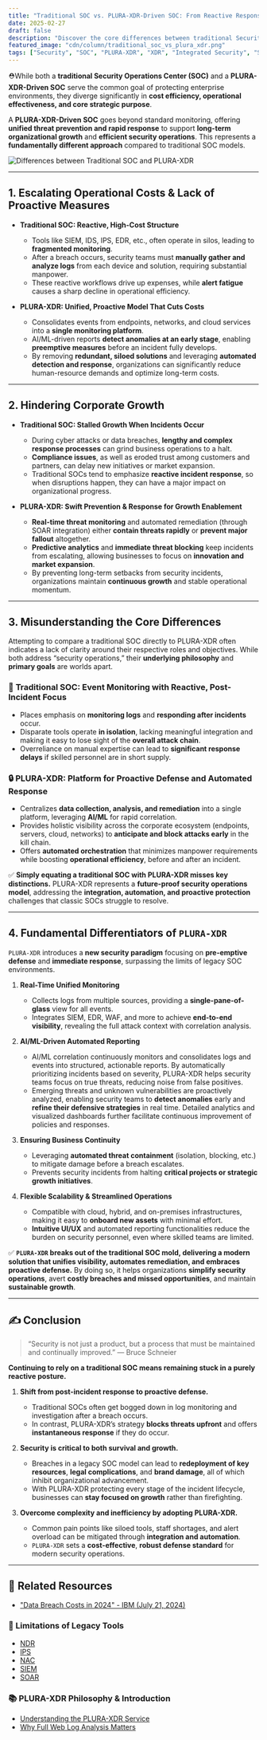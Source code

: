 ```yaml
---
title: "Traditional SOC vs. PLURA-XDR-Driven SOC: From Reactive Response to Proactive Defense"
date: 2025-02-27
draft: false
description: "Discover the core differences between traditional Security Operations Centers and those powered by PLURA-XDR, and learn why PLURA-XDR is emerging as the new standard in security operations."
featured_image: "cdn/column/traditional_soc_vs_plura_xdr.png"
tags: ["Security", "SOC", "PLURA-XDR", "XDR", "Integrated Security", "Security Operation Center"]
---
```


⛑️While both a **traditional Security Operations Center (SOC)** and a **PLURA-XDR-Driven SOC** serve the common goal of protecting enterprise environments, they diverge significantly in **cost efficiency, operational effectiveness, and core strategic purpose**.

A **PLURA-XDR-Driven SOC** goes beyond standard monitoring, offering **unified threat prevention and rapid response** to support **long-term organizational growth** and **efficient security operations**. This represents a **fundamentally different approach** compared to traditional SOC models.

![Differences between Traditional SOC and PLURA-XDR](https://blog.plura.io/cdn/column/traditional_soc_vs_plura_xdr.png)

<!--more-->

---

## 1. **Escalating Operational Costs & Lack of Proactive Measures**

* **Traditional SOC: Reactive, High-Cost Structure**

  * Tools like SIEM, IDS, IPS, EDR, etc., often operate in silos, leading to **fragmented monitoring**.
  * After a breach occurs, security teams must **manually gather and analyze logs** from each device and solution, requiring substantial manpower.
  * These reactive workflows drive up expenses, while **alert fatigue** causes a sharp decline in operational efficiency.

* **PLURA-XDR: Unified, Proactive Model That Cuts Costs**

  * Consolidates events from endpoints, networks, and cloud services into a **single monitoring platform**.
  * AI/ML-driven reports **detect anomalies at an early stage**, enabling **preemptive measures** before an incident fully develops.
  * By removing **redundant, siloed solutions** and leveraging **automated detection and response**, organizations can significantly reduce human-resource demands and optimize long-term costs.

---

## 2. **Hindering Corporate Growth**

* **Traditional SOC: Stalled Growth When Incidents Occur**

  * During cyber attacks or data breaches, **lengthy and complex response processes** can grind business operations to a halt.
  * **Compliance issues**, as well as eroded trust among customers and partners, can delay new initiatives or market expansion.
  * Traditional SOCs tend to emphasize **reactive incident response**, so when disruptions happen, they can have a major impact on organizational progress.

* **PLURA-XDR: Swift Prevention & Response for Growth Enablement**

  * **Real-time threat monitoring** and automated remediation (through SOAR integration) either **contain threats rapidly** or **prevent major fallout** altogether.
  * **Predictive analytics** and **immediate threat blocking** keep incidents from escalating, allowing businesses to focus on **innovation and market expansion**.
  * By preventing long-term setbacks from security incidents, organizations maintain **continuous growth** and stable operational momentum.

---

## 3. **Misunderstanding the Core Differences**

Attempting to compare a traditional SOC directly to PLURA-XDR often indicates a lack of clarity around their respective roles and objectives. While both address “security operations,” their **underlying philosophy** and **primary goals** are worlds apart.

### 🏢 **Traditional SOC: Event Monitoring with Reactive, Post-Incident Focus**

* Places emphasis on **monitoring logs** and **responding after incidents** occur.
* Disparate tools operate **in isolation**, lacking meaningful integration and making it easy to lose sight of the **overall attack chain**.
* Overreliance on manual expertise can lead to **significant response delays** if skilled personnel are in short supply.

### 🔒 **PLURA-XDR: Platform for Proactive Defense and Automated Response**

* Centralizes **data collection, analysis, and remediation** into a single platform, leveraging **AI/ML** for rapid correlation.
* Provides holistic visibility across the corporate ecosystem (endpoints, servers, cloud, networks) to **anticipate and block attacks early** in the kill chain.
* Offers **automated orchestration** that minimizes manpower requirements while boosting **operational efficiency**, before and after an incident.

✅ **Simply equating a traditional SOC with PLURA-XDR misses key distinctions.**
PLURA-XDR represents a **future-proof security operations model**, addressing the **integration, automation, and proactive protection** challenges that classic SOCs struggle to resolve.

---

## 4. **Fundamental Differentiators of `PLURA-XDR`**

`PLURA-XDR` introduces a **new security paradigm** focusing on **pre-emptive defense** and **immediate response**, surpassing the limits of legacy SOC environments.

1. **Real-Time Unified Monitoring**

   * Collects logs from multiple sources, providing a **single-pane-of-glass** view for all events.
   * Integrates SIEM, EDR, WAF, and more to achieve **end-to-end visibility**, revealing the full attack context with correlation analysis.

2. **AI/ML-Driven Automated Reporting**

   * AI/ML correlation continuously monitors and consolidates logs and events into structured, actionable reports. By automatically prioritizing incidents based on severity, PLURA-XDR helps security teams focus on true threats, reducing noise from false positives.
   * Emerging threats and unknown vulnerabilities are proactively analyzed, enabling security teams to **detect anomalies** early and **refine their defensive strategies** in real time. Detailed analytics and visualized dashboards further facilitate continuous improvement of policies and responses.

3. **Ensuring Business Continuity**

   * Leveraging **automated threat containment** (isolation, blocking, etc.) to mitigate damage before a breach escalates.
   * Prevents security incidents from halting **critical projects or strategic growth initiatives**.

4. **Flexible Scalability & Streamlined Operations**

   * Compatible with cloud, hybrid, and on-premises infrastructures, making it easy to **onboard new assets** with minimal effort.
   * **Intuitive UI/UX** and automated reporting functionalities reduce the burden on security personnel, even where skilled teams are limited.

✅ **`PLURA-XDR` breaks out of the traditional SOC mold, delivering a modern solution that unifies visibility, automates remediation, and embraces proactive defense.**
By doing so, it helps organizations **simplify security operations**, avert **costly breaches and missed opportunities**, and maintain **sustainable growth**.

---

## ✍️ Conclusion

> “Security is not just a product, but a process that must be maintained and continually improved.” — Bruce Schneier

**Continuing to rely on a traditional SOC means remaining stuck in a purely reactive posture.**

1. **Shift from post-incident response to proactive defense.**

   * Traditional SOCs often get bogged down in log monitoring and investigation after a breach occurs.
   * In contrast, PLURA-XDR’s strategy **blocks threats upfront** and offers **instantaneous response** if they do occur.

2. **Security is critical to both survival and growth.**

   * Breaches in a legacy SOC model can lead to **redeployment of key resources**, **legal complications**, and **brand damage**, all of which inhibit organizational advancement.
   * With PLURA-XDR protecting every stage of the incident lifecycle, businesses can **stay focused on growth** rather than firefighting.

3. **Overcome complexity and inefficiency by adopting PLURA-XDR.**

   * Common pain points like siloed tools, staff shortages, and alert overload can be mitigated through **integration and automation**.
   * `PLURA-XDR` sets a **cost-effective**, **robust defense standard** for modern security operations.

---

## 📖 Related Resources  

* ["Data Breach Costs in 2024" - IBM (July 21, 2024)](https://www.ibm.com/reports/data-breach)

### 📖 Limitations of Legacy Tools

* [NDR](https://blog.plura.io/en/column/ips_ndr_needed/)
* [IPS](https://blog.plura.io/en/column/ips_understanding/)
* [NAC](https://blog.plura.io/en/tech/nac_evaluation/)
* [SIEM](https://blog.plura.io/en/column/why_siem_always_fails/)
* [SOAR](https://blog.plura.io/en/column/why_soar_always_fails/)

### 📚 PLURA-XDR Philosophy & Introduction

* [Understanding the PLURA-XDR Service](https://w.plura.io/philosophy/en/)
* [Why Full Web Log Analysis Matters](https://blog.plura.io/en/respond/very_important_analyze_web_logs)  
